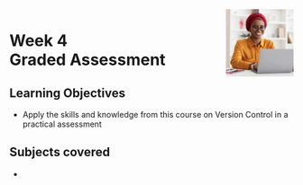 <a href="../">
  <img src="/img/Version_Control_logo.jpg" width="120" align="right">
</a>

# Week 4 <br> Graded Assessment

## Learning Objectives
- Apply the skills and knowledge from this course on Version Control in a practical assessment

## Subjects covered
- 
